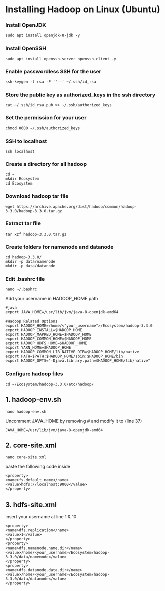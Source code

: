 # Installing Hadoop on Linux (Ubuntu)

### Install OpenJDK
  ```
  sudo apt install openjdk-8-jdk -y
  ```
### Install OpenSSH
  ```
  sudo apt install openssh-server openssh-client -y
  ```
### Enable passwordless SSH for the user
  ```
  ssh-keygen -t rsa -P '' -f ~/.ssh/id_rsa
  ```
### Store the public key as authorized_keys in the ssh directory
  ```
  cat ~/.ssh/id_rsa.pub >> ~/.ssh/authorized_keys
  ```
### Set the permission for your user
  ```
  chmod 0600 ~/.ssh/authorized_keys
  ```
### SSH to localhost
  ```
  ssh localhost
  ```
### Create a directory for all hadoop 
  ``` 
  cd ~
  mkdir Ecosystem
  cd Ecosystem
  ```
### Download hadoop tar file
  ```
  wget https://archive.apache.org/dist/hadoop/common/hadoop-3.3.0/hadoop-3.3.0.tar.gz
  ```
### Extract tar file
  ``` 
  tar xzf hadoop-3.3.0.tar.gz
  ```
### Create folders for namenode and datanode
  ```
  cd hadoop-3.3.0/
  mkdir -p data/namenode
  mkdir -p data/datanode
  ```
### Edit .bashrc file
  ```
  nano ~/.bashrc
  ```
  Add your username in HADOOP_HOME path
  ```
  #java
  export JAVA_HOME=/usr/lib/jvm/java-8-openjdk-amd64
  
  #Hadoop Related Options
  export HADOOP_HOME=/home/<"your_username">/Ecosystem/hadoop-3.3.0
  export HADOOP_INSTALL=$HADOOP_HOME
  export HADOOP_MAPRED_HOME=$HADOOP_HOME
  export HADOOP_COMMON_HOME=$HADOOP_HOME
  export HADOOP_HDFS_HOME=$HADOOP_HOME
  export YARN_HOME=$HADOOP_HOME
  export HADOOP_COMMON_LIB_NATIVE_DIR=$HADOOP_HOME/lib/native
  export PATH=$PATH:$HADOOP_HOME/sbin:$HADOOP_HOME/bin
  export HADOOP_OPTS="-Djava.library.path=$HADOOP_HOME/lib/native"
  ```
### Configure hadoop files
  ``` 
  cd ~/Ecosystem/hadoop-3.3.0/etc/hadoop/

  ```
  ## 1. hadoop-env.sh
  ```
  nano hadoop-env.sh
  ```
  Uncomment JAVA_HOME by removing # and modify it to (line 37)
  ```
  JAVA_HOME=/usr/lib/jvm/java-8-openjdk-amd64
  ```
  ## 2. core-site.xml
  ```
  nano core-site.xml
  ```
  paste the following code inside <configuration>
  ```
  <property>
  <name>fs.default.name</name>
  <value>hdfs://localhost:9000</value>
  </property>
  ```
  ## 3. hdfs-site.xml
  insert your username at line 1 & 10
  ```
  <property>
  <name>dfs.replication</name>
  <value>1</value>
  </property>
  <property>
  <name>dfs.namenode.name.dir</name>
  <value>/home/<your_username>/Ecosystem/hadoop-3.3.0/data/namenode</value>
  </property>
  <property>
  <name>dfs.datanode.data.dir</name>
  <value>/home/<your_username>/Ecosystem/hadoop-3.3.0/data/datanode</value>
  </property>
  ```

  

  
  

